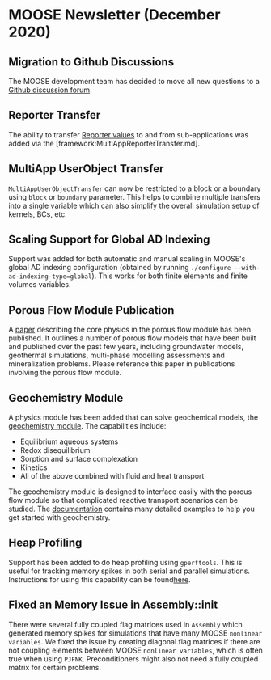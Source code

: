 # MOOSE Newsletter (December 2020)

## Migration to Github Discussions

The MOOSE development team has decided to move all new questions to a [Github discussion forum](https://github.com/idaholab/moose/discussions).

## Reporter Transfer

The ability to transfer [Reporter values](framework:Reporters/index.md) to and from sub-applications
was added via the [framework:MultiAppReporterTransfer.md].

## MultiApp UserObject Transfer

`MultiAppUserObjectTransfer` can now be restricted to a block or a boundary using `block` or
`boundary` parameter.  This helps to combine multiple transfers into a single variable which
can also simplify the overall simulation setup of kernels, BCs, etc.

## Scaling Support for Global AD Indexing

Support was added for both automatic and manual scaling in MOOSE's global AD indexing
configuration (obtained by running `./configure --with-ad-indexing-type=global`). This works for
both finite elements and finite volumes variables.

## Porous Flow Module Publication

A [paper](https://joss.theoj.org/papers/10.21105/joss.02176) describing the core physics in the porous flow module has been published. It outlines a number of porous flow models that have been built and published over the past few years, including groundwater models, geothermal simulations, multi-phase modelling assessments and mineralization problems. Please reference this paper in publications involving the porous flow module.

## Geochemistry Module

A physics module has been added that can solve geochemical models, the [geochemistry module](geochemistry:geochemistry/index.md). The capabilities include:

- Equilibrium aqueous systems
- Redox disequilibrium
- Sorption and surface complexation
- Kinetics
- All of the above combined with fluid and heat transport

The geochemistry module is designed to interface easily with the porous flow module so that complicated reactive transport scenarios can be studied. The [documentation](geochemistry/index.md) contains many detailed examples to help you get started with geochemistry.

## Heap Profiling

Support has been added to do heap profiling using `gperftools`. This is useful for tracking memory spikes in both serial and parallel simulations. Instructions for using this capability can be found[here](https://mooseframework.inl.gov/application_development/profiling.html).

## Fixed an Memory Issue in Assembly::init

There were several fully coupled flag matrices used in `Assembly` which generated memory spikes for simulations that have
many MOOSE `nonlinear variables`. We fixed the issue by creating diagonal flag matrices if there are not coupling elements between MOOSE `nonlinear variables`, which is often true when using `PJFNK`. Preconditioners might also not need a fully coupled matrix for certain problems. 
